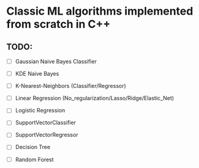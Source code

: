 # Classic ML algorithms implemented from scratch in C++

## TODO:

- [ ] Gaussian Naive Bayes Classifier

- [ ] KDE Naive Bayes

- [ ] K-Nearest-Neighbors (Classifier/Regressor)

- [ ] Linear Regression (No_regularization/Lasso/Ridge/Elastic_Net)

- [ ] Logistic Regression

- [ ] SupportVectorClassifier

- [ ] SupportVectorRegressor

- [ ] Decision Tree

- [ ] Random Forest

